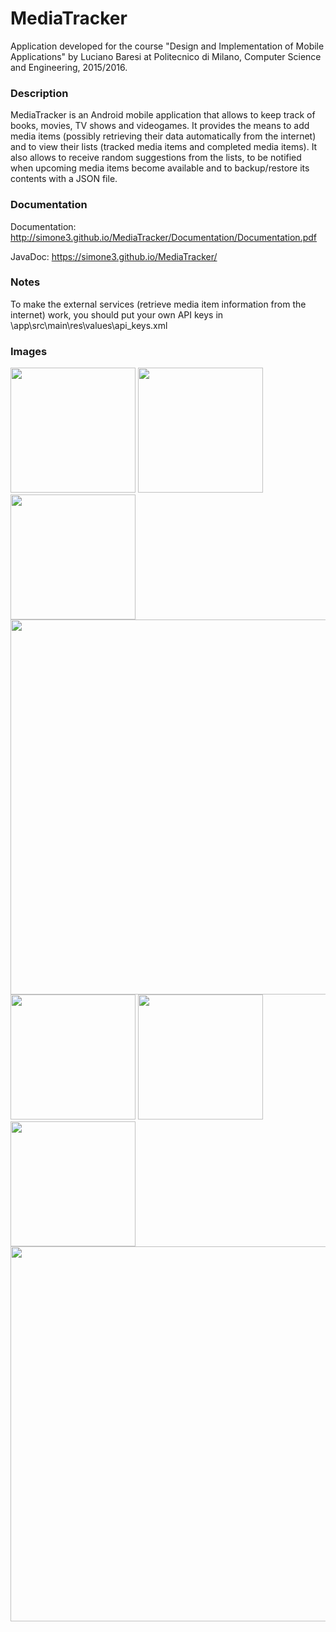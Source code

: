 # MediaTracker

Application developed for the course "Design and Implementation of Mobile Applications" by Luciano Baresi at Politecnico di Milano, Computer Science and Engineering, 2015/2016.

### Description
MediaTracker is an Android mobile application that allows to keep track of books, movies, TV shows and videogames. It provides the means to add media items (possibly retrieving their data automatically from the internet) and to view their lists (tracked media items and completed media items). It also allows to receive random suggestions from the lists, to be notified when upcoming media items become available and to backup/restore its contents with a JSON file.

### Documentation
Documentation: http://simone3.github.io/MediaTracker/Documentation/Documentation.pdf

JavaDoc: https://simone3.github.io/MediaTracker/

### Notes
To make the external services (retrieve media item information from the internet) work, you should put your own API keys in \app\src\main\res\values\api_keys.xml

### Images

<img width="200" src="http://simone3.github.io/MediaTracker/Screens/home.png">
<img width="200" src="http://simone3.github.io/MediaTracker/Screens/list_phone.png">
<img width="200" src="http://simone3.github.io/MediaTracker/Screens/list_phone_compl.png">
<img width="600" src="http://simone3.github.io/MediaTracker/Screens/list_tablet.png">
<img width="200" src="http://simone3.github.io/MediaTracker/Screens/form_autocom.png">
<img width="200" src="http://simone3.github.io/MediaTracker/Screens/form.png">
<img width="200" src="http://simone3.github.io/MediaTracker/Screens/sugg_phone.png">
<img width="600" src="http://simone3.github.io/MediaTracker/Screens/sugg_tablet.png">

